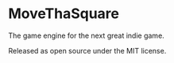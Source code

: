 MoveThaSquare
=============

The game engine for the next great indie game.

Released as open source under the MIT license.
